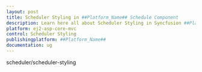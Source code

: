 ```yaml
---
layout: post
title: Scheduler Styling in ##Platform_Name## Schedule Component
description: Learn here all about Scheduler Styling in Syncfusion ##Platform_Name## Schedule component and more.
platform: ej2-asp-core-mvc
control: Scheduler Styling
publishingplatform: ##Platform_Name##
documentation: ug
---
```


scheduler/scheduler-styling